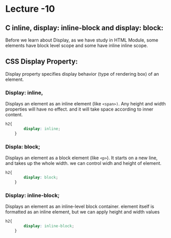 # Lecture -10

## C inline, display: inline-block and display: block:

Before we learn about Display, as we have study in HTML Module, some elements have block level scope and some have inline inline scope.

## CSS Display Property:

Display property specifies display behavior (type of rendering box) of an element.

### Display: inline, 

Displays an element as an inline element (like `<span>)`. Any height and width properties will have no effect. and it will take space according to inner content.

```css
h2{
        display: inline;
    }
```
### Displa: block;
Displays an element as a block element (like `<p>`). It starts on a new line, and takes up the whole width. we can control widh and height of element.

```css
h2{
        display: block;
    }
```
### Display: inline-block;

Displays an element as an inline-level block container. element itself is formatted as an inline element, but we can apply height and width values

```css
h2{
        display: inline-block;
    }
```